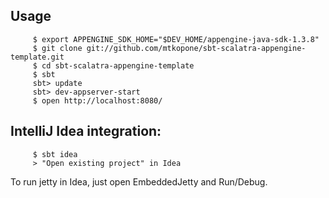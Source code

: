 ## Usage

         $ export APPENGINE_SDK_HOME="$DEV_HOME/appengine-java-sdk-1.3.8"
         $ git clone git://github.com/mtkopone/sbt-scalatra-appengine-template.git
         $ cd sbt-scalatra-appengine-template
         $ sbt
         sbt> update
         sbt> dev-appserver-start
         $ open http://localhost:8080/
         
## IntelliJ Idea integration:

         $ sbt idea
         > "Open existing project" in Idea
         
To run jetty in Idea, just open EmbeddedJetty and Run/Debug.
